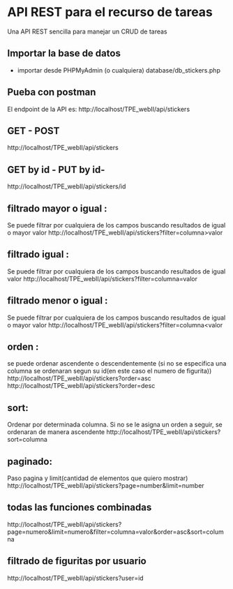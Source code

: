 # API REST para el recurso de tareas
Una API REST sencilla para manejar un CRUD de tareas

## Importar la base de datos
- importar desde PHPMyAdmin (o cualquiera) database/db_stickers.php


## Pueba con postman
El endpoint de la API es: http://localhost/TPE_webII/api/stickers

## GET - POST 
http://localhost/TPE_webII/api/stickers

## GET by id - PUT by id- 
http://localhost/TPE_webII/api/stickers/id



## filtrado mayor o igual :
Se puede filtrar por cualquiera de los campos buscando resultados de igual o mayor valor
http://localhost/TPE_webII/api/stickers?filter=columna>valor
## filtrado igual : 
Se puede filtrar por cualquiera de los campos buscando resultados de igual valor
http://localhost/TPE_webII/api/stickers?filter=columna=valor
## filtrado menor o igual :
Se puede filtrar por cualquiera de los campos buscando resultados de igual o mayor valor
http://localhost/TPE_webII/api/stickers?filter=columna<valor

## orden : 
se puede ordenar ascendente o descendentemente (si no se especifica una columna se ordenaran segun su id(en este caso el numero de figurita))
http://localhost/TPE_webII/api/stickers?order=asc
http://localhost/TPE_webII/api/stickers?order=desc

## sort: 
Ordenar por determinada columna. Si no se le asigna un orden a seguir, se ordenaran de manera ascendente 
http://localhost/TPE_webII/api/stickers?sort=columna

## paginado: 
Paso pagina y limit(cantidad de elementos que quiero mostrar) 
http://localhost/TPE_webII/api/stickers?page=number&limit=number

## todas las funciones combinadas
http://localhost/TPE_webII/api/stickers?page=numero&limit=numero&filter=columna=valor&order=asc&sort=columna

## filtrado de figuritas por usuario
http://localhost/TPE_webII/api/stickers?user=id